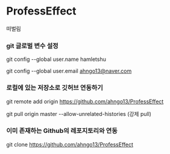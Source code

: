 # ProfessEffect
떠벌림

### git 글로벌 변수 설정
git config --global user.name hamletshu

git config --global user.email ahngo13@naver.com

### 로컬에 있는 저장소로 깃허브 연동하기
git remote add origin https://github.com/ahngo13/ProfessEffect

git pull origin master --allow-unrelated-histories (강제 pull)

### 이미 존재하는 Github의 레포지토리와 연동
git clone https://github.com/ahngo13/ProfessEffect
